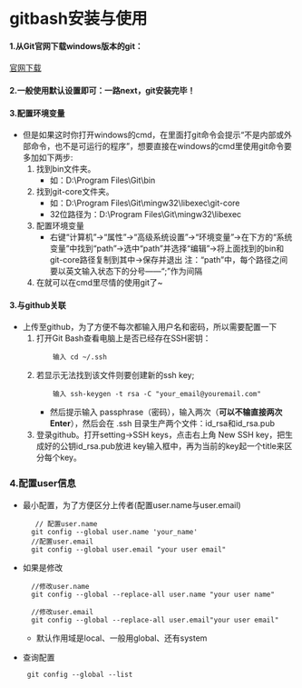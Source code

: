 # gitbash安装与使用


#### 1.从Git官网下载windows版本的git：
<a href="http://git-scm.com/downloads" target="_blank">官网下载</a>



#### 2.一般使用默认设置即可：一路next，git安装完毕！


#### 3.配置环境变量
  * 但是如果这时你打开windows的cmd，在里面打git命令会提示“不是内部或外部命令，也不是可运行的程序”，想要直接在windows的cmd里使用git命令要多加如下两步:
    1. 找到bin文件夹。
       * 如：D:\Program Files\Git\bin
    2. 找到git-core文件夹。
       * 如：D:\Program Files\Git\mingw32\libexec\git-core
       * 32位路径为：D:\Program Files\Git\mingw32\libexec
    3. 配置环境变量
       * 右键“计算机”->“属性”->“高级系统设置”->“环境变量”->在下方的“系统变量”中找到“path”->选中“path”并选择“编辑”->将上面找到的bin和git-core路径复制到其中->保存并退出
                 注：“path”中，每个路径之间要以英文输入状态下的分号——“;”作为间隔
    4. 在就可以在cmd里尽情的使用git了~

#### 3.与github关联
   * 上传至github，为了方便不每次都输入用户名和密码，所以需要配置一下
     1. 打开Git Bash查看电脑上是否已经存在SSH密钥：
        ```
            输入 cd ~/.ssh
        ```
     2. 若显示无法找到该文件则要创建新的ssh key;
        ```
            输入 ssh-keygen -t rsa -C "your_email@youremail.com"
        ```
        * 然后提示输入 passphrase（密码），输入两次（**可以不输直接两次Enter**），然后会在 .ssh 目录生产两个文件：id_rsa和id_rsa.pub
     3.  登录github。打开setting->SSH keys，点击右上角 New SSH key，把生成好的公钥id_rsa.pub放进 key输入框中，再为当前的key起一个title来区分每个key。

 ### 4.配置user信息
   * 最小配置，为了方便区分上传者(配置user.name与user.email)
     ```
        // 配置user.name
       git config --global user.name 'your_name'
       //配置user.email
       git config --global user.email "your user email"

     ```
   * 如果是修改
     ```
       //修改user.name
       git config --global --replace-all user.name "your user name"

       //修改user.email
       git config --global --replace-all user.email"your user email"

     ```
      * 默认作用域是local、一般用global、还有system

   * 查询配置
     ```
      git config --global --list
     ```
